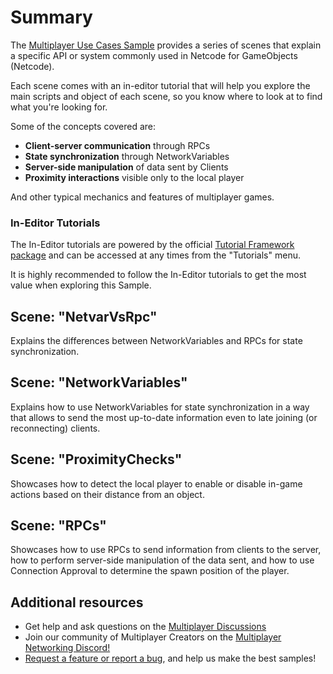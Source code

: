 # Summary

The [Multiplayer Use Cases Sample](https://github.com/Unity-Technologies/com.unity.multiplayer.samples.bitesize/tree/main/Basic/MultiplayerUseCases) provides a series of scenes that explain a specific API or system commonly used in Netcode for GameObjects (Netcode).

Each scene comes with an in-editor tutorial that will help you explore the main scripts and object of each scene, so you know where to look at to find what you're looking for.

Some of the concepts covered are:

- **Client-server communication** through RPCs
- **State synchronization** through NetworkVariables
- **Server-side manipulation** of data sent by Clients
- **Proximity interactions** visible only to the local player

And other typical mechanics and features of multiplayer games.

### In-Editor Tutorials

The In-Editor tutorials are powered by the official [Tutorial Framework package](https://docs.unity3d.com/Packages/com.unity.learn.iet-framework@4.0/manual/index.html) and can be accessed at any times from the "Tutorials" menu.

It is highly recommended to follow the In-Editor tutorials to get the most value when exploring this Sample.


## Scene: "NetvarVsRpc"

Explains the differences between NetworkVariables and RPCs for state synchronization.

## Scene: "NetworkVariables"

Explains how to use NetworkVariables for state synchronization in a way that allows to send the most up-to-date information even to late joining (or reconnecting) clients.

## Scene: "ProximityChecks"

Showcases how to detect the local player to enable or disable in-game actions based on their distance from an object.

## Scene: "RPCs"

Showcases how to use RPCs to send information from clients to the server, how to perform server-side manipulation of the data sent, and how to use Connection Approval to determine the spawn position of the player.

## Additional resources

- Get help and ask questions on the [Multiplayer Discussions](https://discussions.unity.com/lists/multiplayer)
- Join our community of Multiplayer Creators on the [Multiplayer Networking Discord!](https://discord.gg/unity-multiplayer-network)
- [Request a feature or report a bug](https://github.com/Unity-Technologies/com.unity.multiplayer.samples.bitesize/issues/new/choose), and help us make the best samples!